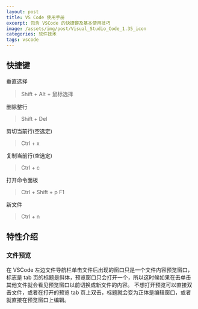 ```yaml
---
layout: post
title: VS Code 使用手册
excerpt: 包含 VSCode 的快捷键及基本使用技巧
image: /assets/img/post/Visual_Studio_Code_1.35_icon
categories: 软件技术
tags: vscode
---
```

## 快捷键

垂直选择
> Shift + Alt + 鼠标选择

删除整行
> Shift + Del

剪切当前行(空选定)
> Ctrl + x

复制当前行(空选定)
> Ctrl + c

打开命令面板
> Ctrl + Shift + p
> F1

新文件
> Ctrl + n

## 特性介绍

### 文件预览

在 VSCode 左边文件导航栏单击文件后出现的窗口只是一个文件内容预览窗口，标志是 tab 页的标题是斜体，预览窗口只会打开一个，所以这时候如果在去单击其他文件就会看见预览窗口以前切换成新文件的内容。
不想打开预览可以直接双击文件，或者在打开的预览 tab 页上双击，标题就会变为正体是编辑窗口，或者就直接在预览窗口上编辑。
